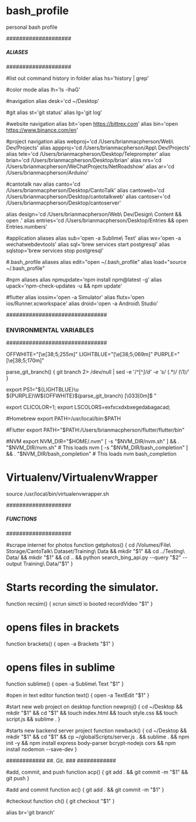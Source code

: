 # bash_profile
personal bash profile



####################
##### ALIASES ######
####################

#list out command history in folder
alias hs='history | grep'

#color mode
alias lh='ls -lhaG'

#navigation
alias desk='cd ~/Desktop'

#git
alias st='git status'
alias lg='git log'

#website navigation
alias bit='open https://bittrex.com'
alias bin='open https://www.binance.com/en'

#project navigation
alias webproj='cd /Users/brianmacpherson/Web\ Dev/Projects'
alias appproj='cd /Users/brianmacpherson/App\ Dev/Projects'
alias tele='cd /Users/brianmacpherson/Desktop/Teleprompter'
alias brian='cd /Users/brianmacpherson/Desktop/brian'
alias nrs='cd /Users/brianmacpherson/WeChatProjects/NetRoadshow'
alias ar='cd /Users/brianmacpherson/Arduino'

#cantotalk nav
alias canto='cd /Users/brianmacpherson/Desktop/CantoTalk'
alias cantoweb='cd /Users/brianmacpherson/Desktop/cantotalkweb'
alias cantoser='cd /Users/brianmacpherson/Desktop/cantoserver'

alias design='cd /Users/brianmacpherson/Web\ Dev/Design\ Content && open .'
alias entries='cd /Users/brianmacpherson/Desktop/Entries && open Entries.numbers'

#application aliases
alias sub='open -a Sublime\ Text'
alias wx='open -a wechatwebdevtools'
alias sql='brew services start postgresql'
alias sqlstop='brew services stop postgresql'

#.bash_profile aliases
alias edit="open ~/.bash_profile"
alias load="source ~/.bash_profile"

#npm aliases
alias npmupdate='npm install npm@latest -g'
alias upack='npm-check-updates -u && npm update'

#flutter
alias iossim='open -a Simulator'
alias flutx='open ios/Runner.xcworkspace'
alias droid='open -a Android\ Studio'


###############################
### ENVIRONMENTAL VARIABLES ###
###############################

OFFWHITE="\[\e[38;5;255m\]"
LIGHTBLUE="\[\e[38;5;069m\]"
PURPLE="\[\e[38;5;170m\]"


parse_git_branch() {
     git branch 2> /dev/null | sed -e '/^[^*]/d' -e 's/* \(.*\)/ (\1)/'
}

export PS1="${LIGHTBLUE}\u ${PURPLE}\W${OFFWHITE}\$(parse_git_branch) \[\033[0m\]$ "

export CLICOLOR=1;
export LSCOLORS=exfxcxdxbxegedabagacad;

#Homebrew
export PATH=/usr/local/bin:$PATH

#Flutter
export PATH="$PATH:/Users/brianmacpherson/flutter/flutter/bin"

#NVM
export NVM_DIR="$HOME/.nvm"
[ -s "$NVM_DIR/nvm.sh" ] && \. "$NVM_DIR/nvm.sh"  # This loads nvm
[ -s "$NVM_DIR/bash_completion" ] && \. "$NVM_DIR/bash_completion"  # This loads nvm bash_completion


# Virtualenv/VirtualenvWrapper
source /usr/local/bin/virtualenvwrapper.sh


####################
##### FUNCTIONS ######
####################

#scrape internet for photos
function getphotos() {
	cd /Volumes/File\ Storage/CantoTalk\ Dataset/Training\ Data && mkdir "$1" && cd ../Testing\ Data/ && mkdir "$1" && cd .. && python search_bing_api.py --query "$2" --output Training\ Data/"$1"
}

# Starts recording the simulator.
function recsim() {
    xcrun simctl io booted recordVideo "$1"
}

# opens files in brackets
function brackets() {
	open -a Brackets "$1"
}

# opens files in sublime
function sublime() {
	open -a Sublime\ Text "$1"
}

#open in text editor
function text() {
	open -a TextEdit "$1"
}

#start new web project on desktop
function newproj() {
	cd ~/Desktop && mkdir "$1" && cd "$1" && touch index.html && touch style.css && touch script.js && sublime .
}

#starts new backend server project
function newback() {
	cd ~/Desktop && mkdir "$1" && cd "$1" && cp ~/globalScripts/server.js . && sublime . && npm init -y && npm install express body-parser bcrypt-nodejs cors && npm install nodemon --save-dev
}

############
##. Git. ###
############

#add, commit, and push
function acp() {
	git add . && git commit -m "$1" && git push
}

#add and commit
function ac() {
	git add . && git commit -m "$1"
}

#checkout
function ch() {
	git checkout "$1"
}

alias br='git branch'

